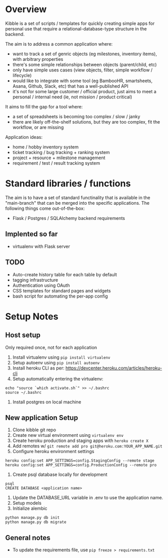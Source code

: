 # Overview

Kibble is a set of scripts / templates for quickly creating simple apps for personal use that require a relational-database-type structure in the backend.

The aim is to address a common application where:
* want to track a set of genric objects (eg milestones, inventory items), with arbitrary properties
* there's some simple relationships between objects (parent/child, etc)
* only have simple uses cases (view objects, filter, simple workflow / lifecycle)
* would like to integrate with some tool (eg BambooHR, smartsheets, Asana, Github, Slack, etc) that has a well-published API
* it's not for some large customer / official product, just aims to meet a personal / internal need (ie, not mission / product critical)

It aims to fill the gap for a tool where:
* a set of spreadsheets is becoming too complex / slow / janky
* there are likely off-the-shelf solutions, but they are too complex, fit the workflow, or are missing

Application ideas:
* home / hobby inventory system
* ticket tracking / bug tracking + ranking system
* project + resource + milestone management
* requirement / test / result tracking system

# Standard libraries / functions
The aim is to have a set of standard functinality that is available in the "main-branch" that can be merged into the specific applications. The following things come out-of-the-box:
* Flask / Postgres / SQLAlchemy backend requirements

## Implented so far
* virtualenv with Flask server

## TODO
* Auto-create history table for each table by default
* tagging infrastructure
* Authentication using OAuth
* CSS templates for standard pages and widgets
* bash script for automating the per-app config

# Setup Notes

## Host setup
Only required once, not for each application
1. Install virtualenv using `pip install virtualenv`
1. Setup autoenv using `pip install autoenv`
1. Install heroku CLI as per: https://devcenter.heroku.com/articles/heroku-cli
1. Setup automatically entering the virtualenv:
```
echo "source `which activate.sh`" >> ~/.bashrc
source ~/.bashrc
```
1. Install postgres on local machine

## New application Setup
1. Clone kibble git repo
1. Create new virtual environment using `virtualenv env`
1. Create heroku production and staging apps with `heroku create X`
1. Add remotes w/ `git remote add pro git@heroku.com:YOUR_APP_NAME.git`
1. Configure heroku environment settings

```
heroku config:set APP_SETTINGS=config.StagingConfig --remote stage
heroku config:set APP_SETTINGS=config.ProductionConfig --remote pro
```
1. Create psql database locally for development
```
psql
CREATE DATABASE <application name>
```
1. Update the DATABASE_URL variable in .env to use the application name. 
1. Setup models 
1. Initialize alembic
```
python manage.py db init
python manage.py db migrate
```

## General notes
* To update the requirements file, use `pip freeze > requirements.txt`